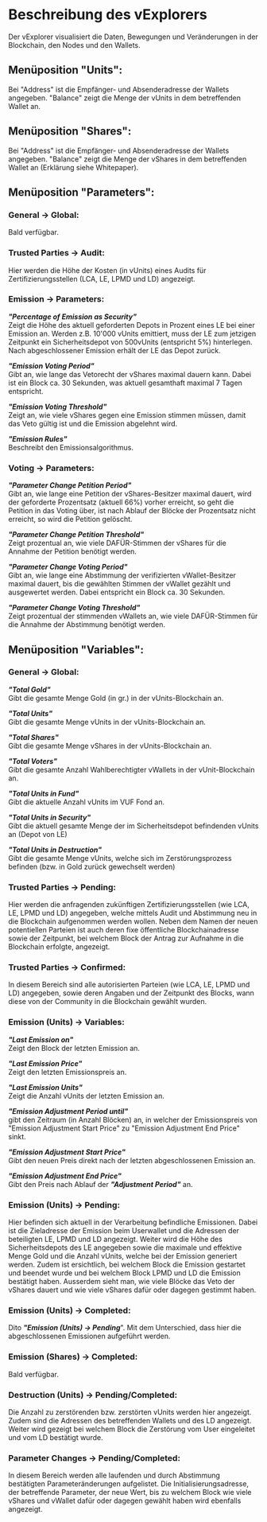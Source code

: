 # Beschreibung des vExplorers #

Der vExplorer visualisiert die Daten, Bewegungen und Veränderungen in der Blockchain, den Nodes und den Wallets.

## Menüposition &quot;Units&quot;: ##

Bei &quot;Address&quot; ist die Empfänger- und Absenderadresse der Wallets angegeben. &quot;Balance&quot; zeigt die Menge der vUnits in dem betreffenden Wallet an.

## Menüposition &quot;Shares&quot;: ##

Bei &quot;Address&quot; ist die Empfänger- und Absenderadresse der Wallets angegeben. &quot;Balance&quot; zeigt die Menge der vShares in dem betreffenden Wallet an (Erklärung siehe Whitepaper).

## Menüposition &quot;Parameters&quot;: ##

### General -&gt; Global: ###

Bald verfügbar.

### Trusted Parties -&gt; Audit: ###

Hier werden die Höhe der Kosten (in vUnits) eines Audits für Zertifizierungsstellen (LCA, LE, LPMD und LD) angezeigt.

### Emission -&gt; Parameters: ###

*__&quot;Percentage of Emission as Security&quot;__*  
Zeigt die Höhe des aktuell geforderten Depots in Prozent eines LE bei einer Emission an. Werden z.B. 10&#39;000 vUnits emittiert, muss der LE zum jetzigen Zeitpunkt ein Sicherheitsdepot von 500vUnits (entspricht 5%) hinterlegen. Nach abgeschlossener Emission erhält der LE das Depot zurück.

*__&quot;Emission Voting Period&quot;__*  
Gibt an, wie lange das Vetorecht der vShares maximal dauern kann. Dabei ist ein Block ca. 30 Sekunden, was aktuell gesamthaft maximal 7 Tagen entspricht.

*__&quot;Emission Voting Threshold&quot;__*  
Zeigt an, wie viele vShares gegen eine Emission stimmen müssen, damit das Veto gültig ist und die Emission abgelehnt wird.

*__&quot;Emission Rules&quot;__*  
Beschreibt den Emissionsalgorithmus.

### Voting -&gt; Parameters: ###

*__&quot;Parameter Change Petition Period&quot;__*  
Gibt an, wie lange eine Petition der vShares-Besitzer maximal dauert, wird der geforderte Prozentsatz (aktuell 66%) vorher erreicht, so geht die Petition in das Voting über, ist nach Ablauf der Blöcke der Prozentsatz nicht erreicht, so wird die Petition gelöscht.

*__&quot;Parameter Change Petition Threshold&quot;__*  
Zeigt prozentual an, wie viele DAFÜR-Stimmen der vShares für die Annahme der Petition benötigt werden.

*__&quot;Parameter Change Voting Period&quot;__*  
Gibt an, wie lange eine Abstimmung der verifizierten vWallet-Besitzer maximal dauert, bis die gewählten Stimmen der vWallet gezählt und ausgewertet werden. Dabei entspricht ein Block ca. 30 Sekunden.

*__&quot;Parameter Change Voting Threshold&quot;__*  
Zeigt prozentual der stimmenden vWallets an, wie viele DAFÜR-Stimmen für die Annahme der Abstimmung benötigt werden.

## Menüposition &quot;Variables&quot;: ##

### General -&gt; Global: ###

*__&quot;Total Gold&quot;__*  
Gibt die gesamte Menge Gold (in gr.) in der vUnits-Blockchain an.

*__&quot;Total Units&quot;__*  
Gibt die gesamte Menge vUnits in der vUnits-Blockchain an.

*__&quot;Total Shares&quot;__*  
Gibt die gesamte Menge vShares in der vUnits-Blockchain an.

*__&quot;Total Voters&quot;__*  
Gibt die gesamte Anzahl Wahlberechtigter vWallets in der vUnit-Blockchain an.

*__&quot;Total Units in Fund&quot;__*  
Gibt die aktuelle Anzahl vUnits im VUF Fond an.

*__&quot;Total Units in Security&quot;__*  
Gibt die aktuell gesamte Menge der im Sicherheitsdepot befindenden vUnits an (Depot von LE)

*__&quot;Total Units in Destruction&quot;__*  
Gibt die gesamte Menge vUnits, welche sich im Zerstörungsprozess befinden (bzw. in Gold zurück gewechselt werden)

### Trusted Parties -&gt; Pending: ###

Hier werden die anfragenden zukünftigen Zertifizierungsstellen (wie LCA, LE, LPMD und LD) angegeben, welche mittels Audit und Abstimmung neu in die Blockchain aufgenommen werden wollen. Neben dem Namen der neuen potentiellen Parteien ist auch deren fixe öffentliche Blockchainadresse sowie der Zeitpunkt, bei welchem Block der Antrag zur Aufnahme in die Blockchain erfolgte, angezeigt.

### Trusted Parties -&gt; Confirmed: ###

In diesem Bereich sind alle autorisierten Parteien (wie LCA, LE, LPMD und LD) angegeben, sowie deren Angaben und der Zeitpunkt des Blocks, wann diese von der Community in die Blockchain gewählt wurden.

### Emission (Units) -&gt; Variables: ###

*__&quot;Last Emission on&quot;__*  
Zeigt den Block der letzten Emission an.

*__&quot;Last Emission Price&quot;__*  
Zeigt den letzten Emissionspreis an.

*__&quot;Last Emission Units&quot;__*  
Zeigt die Anzahl vUnits der letzten Emission an.

*__&quot;Emission Adjustment Period until&quot;__*  
gibt den Zeitraum (in Anzahl Blöcken) an, in welcher der Emissionspreis von &quot;Emission Adjustment Start Price&quot; zu &quot;Emission Adjustment End Price&quot; sinkt.

*__&quot;Emission Adjustment Start Price&quot;__*  
Gibt den neuen Preis direkt nach der letzten abgeschlossenen Emission an.

*__&quot;Emission Adjustment End Price&quot;__*  
Gibt den Preis nach Ablauf der *__&quot;Adjustment Period&quot;__* an.

### Emission (Units) -&gt; Pending: ###

Hier befinden sich aktuell in der Verarbeitung befindliche Emissionen. Dabei ist die Zieladresse der Emission beim Userwallet und die Adressen der beteiligten LE, LPMD und LD angezeigt. Weiter wird die Höhe des Sicherheitsdepots des LE angegeben sowie die maximale und effektive Menge Gold und die Anzahl vUnits, welche bei der Emission generiert werden. Zudem ist ersichtlich, bei welchem Block die Emission gestartet und beendet wurde und bei welchem Block LPMD und LD die Emission bestätigt haben. Ausserdem sieht man, wie viele Blöcke das Veto der vShares dauert und wie viele vShares dafür oder dagegen gestimmt haben.

### Emission (Units) -&gt; Completed: ###

Dito *__&quot;Emission (Units) -&gt; Pending__*&quot;. Mit dem Unterschied, dass hier die abgeschlossenen Emissionen aufgeführt werden.

### Emission (Shares) -&gt; Completed: ###

Bald verfügbar.

### Destruction (Units) -&gt; Pending/Completed: ###

Die Anzahl zu zerstörenden bzw. zerstörten vUnits werden hier angezeigt. Zudem sind die Adressen des betreffenden Wallets und des LD angezeigt. Weiter wird gezeigt bei welchem Block die Zerstörung vom User eingeleitet und vom LD bestätigt wurde.

### Parameter Changes -&gt; Pending/Completed: ###

In diesem Bereich werden alle laufenden und durch Abstimmung bestätigten Parameteränderungen aufgelistet. Die Initialisierungsadresse, der betreffende Parameter, der neue Wert, bis zu welchem Block wie viele vShares und vWallet dafür oder dagegen gewählt haben wird ebenfalls angezeigt.
